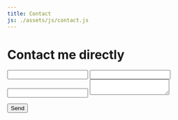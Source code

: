 ```yaml
---
title: Contact
js: ./assets/js/contact.js
---
```


<div class="flex-direction-row">
<div class="form-container">
  <h1 class="shimmer">Contact me directly</h1>
<form action="#">
		<label for="name">
			<i class="contact-icon fa fa-user"></i>
			<input name="name" class="form-fields" type="text">
		</label>
		<label for="email">
			<i class="contact-icon fa fa-envelope"></i>
			<input name="email" class="form-fields" type="text">
		</label>
		<label for="contact">
			<i class="contact-icon fa fa-phone"></i>
			<input name="contact" class="form-fields" type="text">
		</label>
		<label for="textarea">
			<i class="contact-icon fa fa-comment"></i>
			<textarea class="form-fields" name="textarea" id=""></textarea>
		</label>
	</form>
		<button class="form-fields-button" value="Send" type="submit">Send<i class="fa fa-paper-plane"></i></button>
</div>


  <div id="map"></div>
  
  



